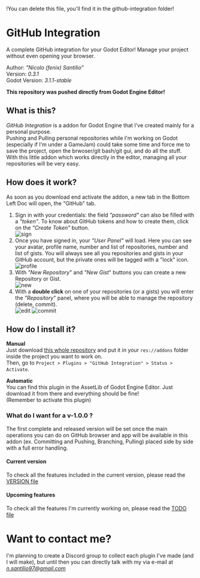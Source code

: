 !You can delete this file, you'll find it in the github-integration folder!

# GitHub Integration
A complete GitHub integration for your Godot Editor! Manage your project without even opening your browser.

Author: *"Nicolo (fenix) Santilio"*  
Version: *0.3.1*  
Godot Version: *3.1.1-stable*  

**This repository was pushed directly from Godot Engine Editor!**

## What is this?
*GitHub Integration* is a addon for Godot Engine that I've created mainly for a personal purpose.  
Pushing and Pulling personal repositories while I'm working on Godot (especially if I'm under a GameJam) could take some time and force me to save the project, open the brwoser/git bash/git gui, and do all the stuff.  
With this little addon which works directly in the editor, managing all your repositories will be very easy.  

## How does it work?
As soon as you download end activate the addon, a new tab in the Bottom Left Doc will open, the "GitHub" tab.  
1. Sign in with your credentials: the field *"password"* can also be filled with a *"token"*. To know about GitHub tokens and how to create them, click on the *"Create Token"* button.  
![sign](https://i.imgur.com/l0kPsWN.png)
2. Once you have signed in, your *"User Panel"* will load. Here you can see your avatar, profile name, number and list of repositories, number and list of gists. You will always see all you repositories and gists in your GitHub account, but the private ones will be tagged with a "lock" icon.  
![profile](https://i.imgur.com/mmPYlLM.png)
3. With *"New Repository*" and *"New Gist*" buttons you can create a new Repository or Gist.  
![new](https://i.imgur.com/ly71FH0.png)
4. With a **double click** on one of your repositories (or a gists) you will enter the *"Repository*" panel, where you will be able to manage the repository (delete, commit).  
![edit](https://i.imgur.com/mGenxAK.png) ![commit](https://i.imgur.com/0WEhZUR.png)  

## How do I install it?
**Manual**  
Just download [this whole repository](https://github.com/fenix-hub/godot-engine.github-integration/tree/v0.2.5) and put it in your `res://addons` folder inside the project you want to work on.  
Then, go to `Project > Plugins > "GitHub Integration" > Status > Activate`.  

**Automatic**  
You can find this plugin in the AssetLib of Godot Engine Editor. Just download it from there and everything should be fine!  
(Remember to activate this plugin)

### What do I want for a v-1.0.0 ?
The first complete and released version will be set once the main operations you can do on GitHub browser and app will be available in this addon (ex. Committing and Pushing, Branching, Pulling) placed side by side with a full error handling.

#### Current version
To check all the features included in the current version, please read the [VERSION file](./VERSION.md)

#### Upcoming features
To check all the features I'm currently working on, please read the [TODO file](./TODO.md)

# Want to contact me?  
I'm planning to create a Discord group to collect each plugin I've made (and I will make), but until then you can directly talk with my via e-mail at *n.santilio97@gmail.com*  
